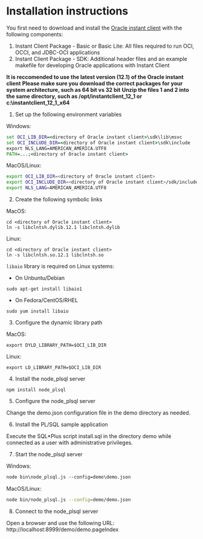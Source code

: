 # Installation instructions

You first need to download and install the [Oracle instant client](http://www.oracle.com/technetwork/database/features/instant-client/index-097480.html) with the following components:

1. Instant Client Package - Basic or Basic Lite: All files required to run OCI, OCCI, and JDBC-OCI applications
2. Instant Client Package - SDK: Additional header files and an example makefile for developing Oracle applications with Instant Client

**It is reccomended to use the latest version (12.1) of the Oracle instant client**
**Please make sure you download the correct packages for your system architecture, such as 64 bit vs 32 bit**
**Unzip the files 1 and 2 into the same directory, such as /opt/instantclient_12_1 or c:\instantclient_12_1_x64**

1. Set up the following environment variables

Windows:

```bat
set OCI_LIB_DIR=<directory of Oracle instant client>\sdk\lib\msvc
set OCI_INCLUDE_DIR=<directory of Oracle instant client>\sdk\include
export NLS_LANG=AMERICAN_AMERICA.UTF8
PATH=...;<directory of Oracle instant client>
```

MacOS/Linux:

```bash
export OCI_LIB_DIR=<directory of Oracle instant client>
export OCI_INCLUDE_DIR=<directory of Oracle instant client>/sdk/include
export NLS_LANG=AMERICAN_AMERICA.UTF8
```

2. Create the following symbolic links

MacOS:

```
cd <directory of Oracle instant client>
ln -s libclntsh.dylib.12.1 libclntsh.dylib
```

Linux:

```
cd <directory of Oracle instant client>
ln -s libclntsh.so.12.1 libclntsh.so
```

`libaio` library is required on Linux systems:

* On Unbuntu/Debian

```
sudo apt-get install libaio1
```

* On Fedora/CentOS/RHEL

```
sudo yum install libaio
```

3. Configure the dynamic library path

MacOS:

```
export DYLD_LIBRARY_PATH=$OCI_LIB_DIR
```

Linux:

```
export LD_LIBRARY_PATH=$OCI_LIB_DIR
```

4. Install the node_plsql server

```
npm install node_plsql
```

5. Configure the node_plsql server

Change the demo.json configuration file in the demo directory as needed.

6. Install the PL/SQL sample application

Execute the SQL*Plus script install.sql in the directory demo while connected as a user with administrative privileges.

7. Start the node_plsql server

Windows:

```bat
node bin\node_plsql.js --config=demo\demo.json
```

MacOS/Linux:

```bash
node bin/node_plsql.js --config=demo/demo.json
```

8. Connect to the node_plsql server

Open a browser and use the following URL: http://localhost:8999/demo/demo.pageIndex
